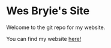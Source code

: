 
<h1>Wes Bryie's Site</h1>
<div>
<p>
    Welcome to the git repo for my website.
</p>
<p>
    You can find my website <a href="https://wesbryie.tech/">here!</a>
</p>